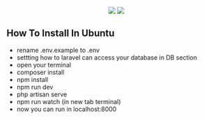 <p align="center">
	<img src="https://laravel.com/assets/img/components/logo-laravel.svg">
	<img src="https://silentbedlam.gallerycdn.vsassets.io/extensions/silentbedlam/vuejs-jquery-bootstrapprojecttemplate/1.0/1491418503089/257278/1/thumbnail.png">
</p>


## How To Install In Ubuntu

- rename .env.example to .env
- settting how to laravel can access your database in DB section
- open your terminal
- composer install
- npm install
- npm run dev 
- php artisan serve
- npm run watch (in new tab terminal) 
- now you can run in localhost:8000